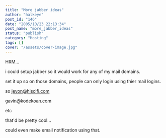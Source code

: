 ```yaml
---
title: "More jabber ideas"
author: "halkeye"
post_id: "146"
date: "2005/10/23 22:13:34"
post_name: "more_jabber_ideas"
status: "publish"
category: "Hosting"
tags: []
cover: "/assets/cover-image.jpg"
---
```


HRM...

i could setup jabber so it would work for any of my mail domains.  

set it up so on those domains, people can only login using thier mail logins.

so jevon@hiscifi.com  

gavin@kodekoan.com

etc

that'd be pretty cool...  

could even make email notification using that.
